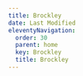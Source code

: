 ```yaml
---
title: Brockley
date: Last Modified
eleventyNavigation:
  order: 30
  parent: home
  key: Brockley
  title: Brockley
---
```

